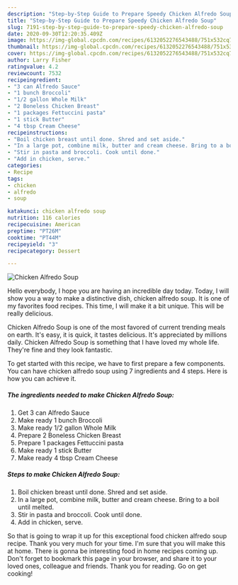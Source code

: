 ```yaml
---
description: "Step-by-Step Guide to Prepare Speedy Chicken Alfredo Soup"
title: "Step-by-Step Guide to Prepare Speedy Chicken Alfredo Soup"
slug: 7191-step-by-step-guide-to-prepare-speedy-chicken-alfredo-soup
date: 2020-09-30T12:20:35.409Z
image: https://img-global.cpcdn.com/recipes/6132052276543488/751x532cq70/chicken-alfredo-soup-recipe-main-photo.jpg
thumbnail: https://img-global.cpcdn.com/recipes/6132052276543488/751x532cq70/chicken-alfredo-soup-recipe-main-photo.jpg
cover: https://img-global.cpcdn.com/recipes/6132052276543488/751x532cq70/chicken-alfredo-soup-recipe-main-photo.jpg
author: Larry Fisher
ratingvalue: 4.2
reviewcount: 7532
recipeingredient:
- "3 can Alfredo Sauce"
- "1 bunch Broccoli"
- "1/2 gallon Whole Milk"
- "2 Boneless Chicken Breast"
- "1 packages Fettuccini pasta"
- "1 stick Butter"
- "4 tbsp Cream Cheese"
recipeinstructions:
- "Boil chicken breast until done. Shred and set aside."
- "In a large pot, combine milk, butter and cream cheese. Bring to a boil until melted."
- "Stir in pasta and broccoli. Cook until done."
- "Add in chicken, serve."
categories:
- Recipe
tags:
- chicken
- alfredo
- soup

katakunci: chicken alfredo soup 
nutrition: 116 calories
recipecuisine: American
preptime: "PT26M"
cooktime: "PT44M"
recipeyield: "3"
recipecategory: Dessert

---
```



![Chicken Alfredo Soup](https://img-global.cpcdn.com/recipes/6132052276543488/751x532cq70/chicken-alfredo-soup-recipe-main-photo.jpg)

Hello everybody, I hope you are having an incredible day today. Today, I will show you a way to make a distinctive dish, chicken alfredo soup. It is one of my favorites food recipes. This time, I will make it a bit unique. This will be really delicious.

Chicken Alfredo Soup is one of the most favored of current trending meals on earth. It's easy, it is quick, it tastes delicious. It's appreciated by millions daily. Chicken Alfredo Soup is something that I have loved my whole life. They're fine and they look fantastic.




To get started with this recipe, we have to first prepare a few components. You can have chicken alfredo soup using 7 ingredients and 4 steps. Here is how you can achieve it.

<!--inarticleads1-->

##### The ingredients needed to make Chicken Alfredo Soup:

1. Get 3 can Alfredo Sauce
1. Make ready 1 bunch Broccoli
1. Make ready 1/2 gallon Whole Milk
1. Prepare 2 Boneless Chicken Breast
1. Prepare 1 packages Fettuccini pasta
1. Make ready 1 stick Butter
1. Make ready 4 tbsp Cream Cheese




<!--inarticleads2-->

##### Steps to make Chicken Alfredo Soup:

1. Boil chicken breast until done. Shred and set aside.
1. In a large pot, combine milk, butter and cream cheese. Bring to a boil until melted.
1. Stir in pasta and broccoli. Cook until done.
1. Add in chicken, serve.




So that is going to wrap it up for this exceptional food chicken alfredo soup recipe. Thank you very much for your time. I'm sure that you will make this at home. There is gonna be interesting food in home recipes coming up. Don't forget to bookmark this page in your browser, and share it to your loved ones, colleague and friends. Thank you for reading. Go on get cooking!
